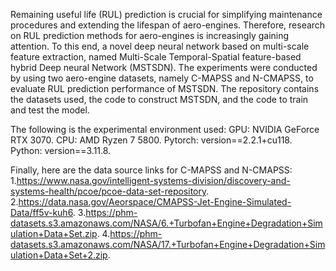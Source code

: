 Remaining useful life (RUL) prediction is crucial for simplifying maintenance procedures and extending the lifespan of aero-engines. 
Therefore, research on RUL prediction methods for aero-engines is increasingly gaining attention. To this end, a novel deep neural network 
based on multi-scale feature extraction, named Multi-Scale Temporal-Spatial feature-based hybrid Deep neural Network (MSTSDN). 
The experiments were conducted by using two aero-engine datasets, namely C-MAPSS and N-CMAPSS, to evaluate RUL prediction performance of MSTSDN. 
The repository contains the datasets used, the code to construct MSTSDN,  and the code to train and test the model.

The following is the experimental environment used:
GPU: NVIDIA GeForce RTX 3070.
CPU: AMD Ryzen 7 5800.
Pytorch: version==2.2.1+cu118.
Python: version==3.11.8.

Finally, here are the data source links for C-MAPSS and N-CMAPSS:
1.https://www.nasa.gov/intelligent-systems-division/discovery-and-systems-health/pcoe/pcoe-data-set-repository.
2.https://data.nasa.gov/Aeorspace/CMAPSS-Jet-Engine-Simulated-Data/ff5v-kuh6.
3.https://phm-datasets.s3.amazonaws.com/NASA/6.+Turbofan+Engine+Degradation+Simulation+Data+Set.zip.
4.https://phm-datasets.s3.amazonaws.com/NASA/17.+Turbofan+Engine+Degradation+Simulation+Data+Set+2.zip.
